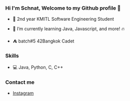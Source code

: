### Hi I'm Schnat, Welcome to my Github profile 👋

* 🏫 2nd year KMITL Software Engineering Student

* 🌱 I’m currently learning Java, Javascript, and more! 🔥

* ⛺ batch#5 42Bangkok Cadet

### Skills

* 💻 Java, Python, C, C++

### Contact me

* [Instagram](https://www.instagram.com/pschnatt/)


<!--
**pschnatt/pschnatt** is a ✨ _special_ ✨ repository because its `README.md` (this file) appears on your GitHub profile.

Here are some ideas to get you started:

- 🔭 I’m currently working on ...
- 🌱 I’m currently learning ...
- 👯 I’m looking to collaborate on ...
- 🤔 I’m looking for help with ...
- 💬 Ask me about ...
- 📫 How to reach me: ...
- 😄 Pronouns: ...
- ⚡ Fun fact: ...
-->
